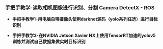 ### 手把手教学-读取相机图像进行识别、分割   Camera DetectX - ROS

- **手把手教学1-用电脑自带摄像头使用darknet源码（yolo系列任选）进行目标识别**

- **手把手教学2-在NVIDIA Jetson  Xavier NX上使用TensorRT加速的yolov5训练并测试自己数据集做实时目标识别**